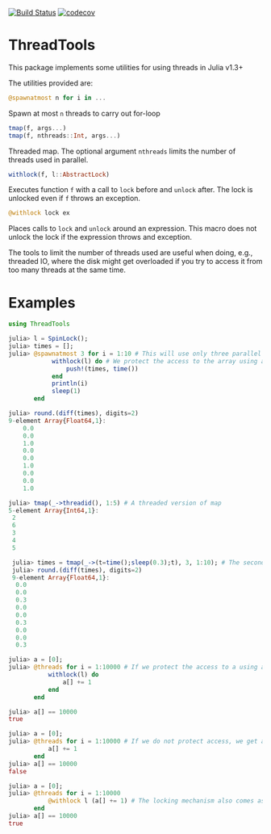 [![Build Status](https://travis-ci.org/baggepinnen/ThreadTools.jl.svg?branch=master)](https://travis-ci.org/baggepinnen/ThreadTools.jl)
[![codecov](https://codecov.io/gh/baggepinnen/ThreadTools.jl/branch/master/graph/badge.svg)](https://codecov.io/gh/baggepinnen/ThreadTools.jl)

# ThreadTools
This package implements some utilities for using threads in Julia v1.3+

The utilities provided are:

```julia
@spawnatmost n for i in ...
```
Spawn at most `n` threads to carry out for-loop

```julia
tmap(f, args...)
tmap(f, nthreads::Int, args...)
```
Threaded map. The optional argument `nthreads` limits the number of threads used in parallel.

```julia
withlock(f, l::AbstractLock)
 ```
Executes function `f` with a call to `lock` before and `unlock` after. The lock is unlocked even if `f` throws an exception.

```julia
@withlock lock ex
```
Places calls to `lock` and `unlock` around an expression. This macro does not unlock the lock if the expression throws and exception.


The tools to limit the number of threads used are useful when doing, e.g., threaded IO, where the disk might get overloaded if you try to access it from too many threads at the same time.

# Examples
```julia
using ThreadTools

julia> l = SpinLock();
julia> times = [];
julia> @spawnatmost 3 for i = 1:10 # This will use only three parallel threads, even if more are avilable
            withlock(l) do # We protect the access to the array using a lock
                push!(times, time())
            end
            println(i)
            sleep(1)
       end

julia> round.(diff(times), digits=2)
9-element Array{Float64,1}:
    0.0
    0.0
    1.0
    0.0
    0.0
    1.0
    0.0
    0.0
    1.0

julia> tmap(_->threadid(), 1:5) # A threaded version of map
5-element Array{Int64,1}:
 2
 6
 3
 4
 5

 julia> times = tmap(_->(t=time();sleep(0.3);t), 3, 1:10); # The second argument limits the number of threads used
 julia> round.(diff(times), digits=2)
 9-element Array{Float64,1}:
  0.0
  0.0
  0.3
  0.0
  0.0
  0.3
  0.0
  0.0
  0.3

julia> a = [0];
julia> @threads for i = 1:10000 # If we protect the access to a using a lock, this works as expected
           withlock(l) do
               a[] += 1
           end
       end

julia> a[] == 10000
true

julia> a = [0];
julia> @threads for i = 1:10000 # If we do not protect access, we get a nondeterministic result
           a[] += 1
       end
julia> a[] == 10000
false

julia> a = [0];
julia> @threads for i = 1:10000
           @withlock l (a[] += 1) # The locking mechanism also comes as a macro
       end
julia> a[] == 10000
true
```
